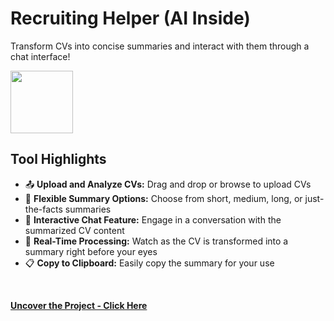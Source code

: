 # Recruiting Helper (AI Inside)
Transform CVs into concise summaries and interact with them through a chat interface!
<br>

<img src="https://github.com/tobwil/markdown_website/assets/72387477/8309b679-35cb-4b48-b58a-b4204b3a3dd0" width="100" height="100">
<br>

## Tool Highlights

* 📤 **Upload and Analyze CVs:** Drag and drop or browse to upload CVs
* 📝 **Flexible Summary Options:** Choose from short, medium, long, or just-the-facts summaries
* 💬 **Interactive Chat Feature:** Engage in a conversation with the summarized CV content
* 🔄 **Real-Time Processing:** Watch as the CV is transformed into a summary right before your eyes
* 📋 **Copy to Clipboard:** Easily copy the summary for your use
<br>

**[<i class="fa-solid fa-up-right-from-square"></i> Uncover the Project - Click Here](https://a.picoapps.xyz/deep-act)**
